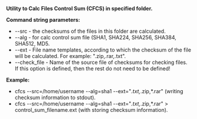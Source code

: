 **Utility to Calc Files Control Sum (CFCS) in specified folder.**

**Command string parameters:**
  - --src - the checksums of the files in this folder are calculated.
  - --alg - for calc control sum file (SHA1, SHA224, SHA256, SHA384, SHA512, MD5.
  - --ext - File name templates, according to which the checksum of the file will be calculated. For example: ".zip,.rar,.txt".
  - --check_file - Name of the source file of checksums for checking files. If this option is defined, then the rest do not need to be defined!
  
**Example:** 
- cfcs --src=/home/username --alg=sha1 --ext="*.txt,*.zip,*.rar" (writing checksum information to stdout).
- cfcs --src=/home/username --alg=sha1 --ext="*.txt,*.zip,*.rar" > control_sum_filename.ext (with storing checksum information).
